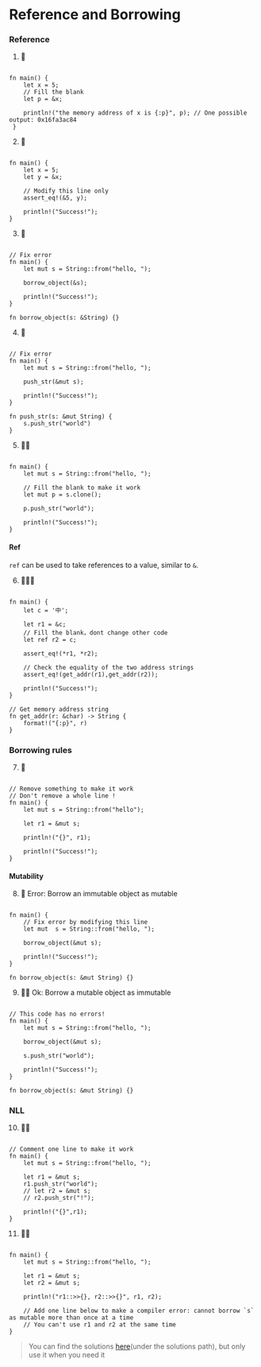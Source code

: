 # Reference and Borrowing

### Reference
1. 🌟
```rust,editable

fn main() {
    let x = 5;
    // Fill the blank
    let p = &x;
 
    println!("the memory address of x is {:p}", p); // One possible output: 0x16fa3ac84
 }
```

2. 🌟
```rust,editable

fn main() {
    let x = 5;
    let y = &x;

    // Modify this line only
    assert_eq!(&5, y);

    println!("Success!");
}
```

3. 🌟
```rust,editable

// Fix error
fn main() {
    let mut s = String::from("hello, ");

    borrow_object(&s);

    println!("Success!");
}

fn borrow_object(s: &String) {}
```

4. 🌟
```rust,editable

// Fix error
fn main() {
    let mut s = String::from("hello, ");

    push_str(&mut s);

    println!("Success!");
}

fn push_str(s: &mut String) {
    s.push_str("world")
}
```

5. 🌟🌟
```rust,editable

fn main() {
    let mut s = String::from("hello, ");

    // Fill the blank to make it work
    let mut p = s.clone();
    
    p.push_str("world");

    println!("Success!");
}
```

#### Ref
`ref` can be used to take references to a value, similar to `&`.

6. 🌟🌟🌟
```rust,editable

fn main() {
    let c = '中';

    let r1 = &c;
    // Fill the blank，dont change other code
    let ref r2 = c;

    assert_eq!(*r1, *r2);
    
    // Check the equality of the two address strings
    assert_eq!(get_addr(r1),get_addr(r2));

    println!("Success!");
}

// Get memory address string
fn get_addr(r: &char) -> String {
    format!("{:p}", r)
}
```

### Borrowing rules
7. 🌟
```rust,editable

// Remove something to make it work
// Don't remove a whole line !
fn main() {
    let mut s = String::from("hello");

    let r1 = &mut s;

    println!("{}", r1);

    println!("Success!");
}
```

#### Mutability
8. 🌟 Error: Borrow an immutable object as mutable
```rust,editable

fn main() {
    // Fix error by modifying this line
    let mut  s = String::from("hello, ");

    borrow_object(&mut s);

    println!("Success!");
}

fn borrow_object(s: &mut String) {}
```

9. 🌟🌟 Ok: Borrow a mutable object as immutable
```rust,editable

// This code has no errors!
fn main() {
    let mut s = String::from("hello, ");

    borrow_object(&mut s);
    
    s.push_str("world");

    println!("Success!");
}

fn borrow_object(s: &mut String) {}
```

### NLL
10. 🌟🌟
```rust,editable

// Comment one line to make it work
fn main() {
    let mut s = String::from("hello, ");

    let r1 = &mut s;
    r1.push_str("world");
    // let r2 = &mut s;
    // r2.push_str("!");
    
    println!("{}",r1);
}
```

11. 🌟🌟
```rust,editable

fn main() {
    let mut s = String::from("hello, ");

    let r1 = &mut s;
    let r2 = &mut s;

    println!("r1::>>{}, r2::>>{}", r1, r2);

    // Add one line below to make a compiler error: cannot borrow `s` as mutable more than once at a time
    // You can't use r1 and r2 at the same time
}
```

> You can find the solutions [here](https://github.com/sunface/rust-by-practice)(under the solutions path), but only use it when you need it